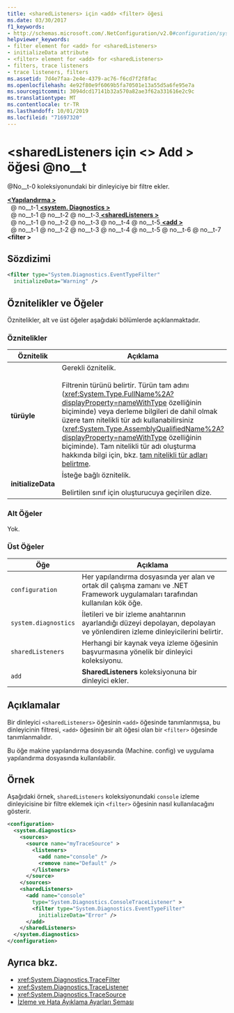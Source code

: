 ```yaml
---
title: <sharedListeners> için <add> <filter> öğesi
ms.date: 03/30/2017
f1_keywords:
- http://schemas.microsoft.com/.NetConfiguration/v2.0#configuration/system.diagnostics/sharedListeners/add/filter
helpviewer_keywords:
- filter element for <add> for <sharedListeners>
- initializeData attribute
- <filter> element for <add> for <sharedListeners>
- filters, trace listeners
- trace listeners, filters
ms.assetid: 7d4e7faa-2e4e-4379-ac76-f6cd7f2f8fac
ms.openlocfilehash: 4e92f80e9f6069b5fa70501e13a55d5a6fe95e7a
ms.sourcegitcommit: 3094dcd17141b32a570a82ae3f62a331616e2c9c
ms.translationtype: MT
ms.contentlocale: tr-TR
ms.lasthandoff: 10/01/2019
ms.locfileid: "71697320"
---
```

# <a name="filter-element-for-add-for-sharedlisteners"></a>\<sharedListeners için \<> Add > öğesi @no__t
@No__t-0 koleksiyonundaki bir dinleyiciye bir filtre ekler.  
  
[ **\<Yapılandırma >** ](../configuration-element.md)  
&nbsp; @ no__t-1[ **\<system. Diagnostics >** ](system-diagnostics-element.md)  
&nbsp; @ no__t-1 @ no__t-2 @ no__t-3[ **\<sharedListeners >** ](sharedlisteners-element.md)  
&nbsp; @ no__t-1 @ no__t-2 @ no__t-3 @ no__t-4 @ no__t-5[ **\<add >** ](add-element-for-sharedlisteners.md)  
&nbsp; @ no__t-1 @ no__t-2 @ no__t-3 @ no__t-4 @ no__t-5 @ no__t-6 @ no__t-7 **\<filter >**  
  
## <a name="syntax"></a>Sözdizimi  
  
```xml  
<filter type="System.Diagnostics.EventTypeFilter"   
  initializeData="Warning" />  
```  
  
## <a name="attributes-and-elements"></a>Öznitelikler ve Öğeler  
 Öznitelikler, alt ve üst öğeler aşağıdaki bölümlerde açıklanmaktadır.  
  
### <a name="attributes"></a>Öznitelikler  
  
|Öznitelik|Açıklama|  
|---------------|-----------------|  
|**türüyle**|Gerekli öznitelik.<br /><br /> Filtrenin türünü belirtir. Türün tam adını (<xref:System.Type.FullName%2A?displayProperty=nameWithType> özelliğinin biçiminde) veya derleme bilgileri de dahil olmak üzere tam nitelikli tür adı kullanabilirsiniz (<xref:System.Type.AssemblyQualifiedName%2A?displayProperty=nameWithType> özelliğinin biçiminde). Tam nitelikli tür adı oluşturma hakkında bilgi için, bkz. [tam nitelikli tür adları belirtme](../../../reflection-and-codedom/specifying-fully-qualified-type-names.md).|  
|**initializeData**|İsteğe bağlı öznitelik.<br /><br /> Belirtilen sınıf için oluşturucuya geçirilen dize.|  
  
### <a name="child-elements"></a>Alt Öğeler  
 Yok.  
  
### <a name="parent-elements"></a>Üst Öğeler  
  
|Öğe|Açıklama|  
|-------------|-----------------|  
|`configuration`|Her yapılandırma dosyasında yer alan ve ortak dil çalışma zamanı ve .NET Framework uygulamaları tarafından kullanılan kök öğe.|  
|`system.diagnostics`|İletileri ve bir izleme anahtarının ayarlandığı düzeyi depolayan, depolayan ve yönlendiren izleme dinleyicilerini belirtir.|  
|`sharedListeners`|Herhangi bir kaynak veya izleme öğesinin başvurmasına yönelik bir dinleyici koleksiyonu.|  
|`add`|**SharedListeners** koleksiyonuna bir dinleyici ekler.|  
  
## <a name="remarks"></a>Açıklamalar  
 Bir dinleyici `<sharedListeners>` öğesinin `<add>` öğesinde tanımlanmışsa, bu dinleyicinin filtresi, `<add>` öğesinin bir alt öğesi olan bir `<filter>` öğesinde tanımlanmalıdır.  
  
 Bu öğe makine yapılandırma dosyasında (Machine. config) ve uygulama yapılandırma dosyasında kullanılabilir.  
  
## <a name="example"></a>Örnek  
 Aşağıdaki örnek, `sharedListeners` koleksiyonundaki `console` izleme dinleyicisine bir filtre eklemek için `<filter>` öğesinin nasıl kullanılacağını gösterir.  
  
```xml  
<configuration>  
  <system.diagnostics>  
    <sources>  
      <source name="myTraceSource" >  
        <listeners>  
          <add name="console" />  
          <remove name="Default" />  
        </listeners>  
      </source>  
    </sources>  
    <sharedListeners>  
      <add name="console"   
        type="System.Diagnostics.ConsoleTraceListener" >  
        <filter type="System.Diagnostics.EventTypeFilter"   
          initializeData="Error" />  
      </add>  
    </sharedListeners>  
  </system.diagnostics>  
</configuration>  
```  
  
## <a name="see-also"></a>Ayrıca bkz.

- <xref:System.Diagnostics.TraceFilter>
- <xref:System.Diagnostics.TraceListener>
- <xref:System.Diagnostics.TraceSource>
- [İzleme ve Hata Ayıklama Ayarları Şeması](index.md)
